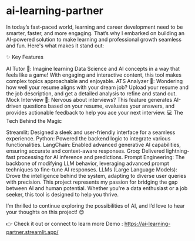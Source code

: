 # ai-learning-partner
In today’s fast-paced world, learning and career development need to be smarter, faster, and more engaging. That’s why I embarked on building an AI-powered solution to make learning and professional growth seamless and fun. Here's what makes it stand out:

✨ Key Features

AI Tutor 🤖: Imagine learning Data Science and AI concepts in a way that feels like a game! With engaging and interactive content, this tool makes complex topics approachable and enjoyable.
ATS Analyzer 📄: Wondering how well your resume aligns with your dream job? Upload your resume and the job description, and get a detailed analysis to refine and stand out.
Mock Interview 🎤: Nervous about interviews? This feature generates AI-driven questions based on your resume, evaluates your answers, and provides actionable feedback to help you ace your next interview.
💻 The Tech Behind the Magic

Streamlit: Designed a sleek and user-friendly interface for a seamless experience.
Python: Powered the backend logic to integrate various functionalities.
LangChain: Enabled advanced generative AI capabilities, ensuring accurate and context-aware responses.
Groq: Delivered lightning-fast processing for AI inference and predictions.
Prompt Engineering: The backbone of modifying LLM behavior, leveraging advanced prompt techniques to fine-tune AI responses.
LLMs (Large Language Models): Drove the intelligence behind the system, adapting to diverse user queries with precision.
This project represents my passion for bridging the gap between AI and human potential. Whether you're a data enthusiast or a job seeker, this tool is designed to help you thrive.

I’m thrilled to continue exploring the possibilities of AI, and I’d love to hear your thoughts on this project! 😊

👉 Check it out or connect to learn more
Demo : https://ai-learning-partner.streamlit.app/
